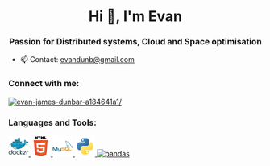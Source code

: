 <h1 align="center">Hi 👋, I'm Evan</h1>
<h3 align="center">Passion for Distributed systems, Cloud and Space optimisation</h3>

- 📫 Contact: evandunb@gmail.com


<h3 align="left">Connect with me:</h3>
<p align="left">
<a href="https://www.linkedin.com/in/evan-dunbar-a184641a1/" target="blank"><img align="center" src="https://cdn.jsdelivr.net/npm/simple-icons@3.0.1/icons/linkedin.svg" alt="evan-james-dunbar-a184641a1/" height="30" width="40" /></a>
</p>

<h3 align="left">Languages and Tools:</h3>
<p align="left"><a href="https://www.docker.com/" target="_blank"> <img src="https://raw.githubusercontent.com/devicons/devicon/master/icons/docker/docker-original-wordmark.svg" alt="docker" width="40" height="40"/> </a> <a href="https://www.w3.org/html/" target="_blank"> <img src="https://raw.githubusercontent.com/devicons/devicon/master/icons/html5/html5-original-wordmark.svg" alt="html5" width="40" height="40"/> </a> <a href="https://www.mysql.com/" target="_blank"> <img src="https://raw.githubusercontent.com/devicons/devicon/master/icons/mysql/mysql-original-wordmark.svg" alt="mysql" width="40" height="40"/> </a> <a href="https://www.python.org" target="_blank"> <img src="https://raw.githubusercontent.com/devicons/devicon/master/icons/python/python-original.svg" alt="python" width="40" height="40"/> </a>
 <a href="https://pandas.pydata.org/" target="_blank"> <img src="https://pandas.pydata.org/static/img/pandas.svg" alt="pandas" width="40" height="40"/> </a></p>
